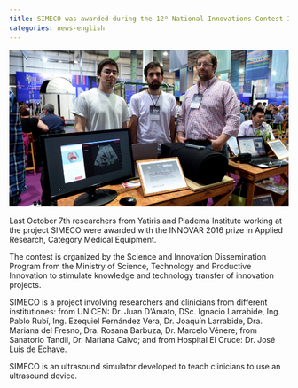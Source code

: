 ```yaml
---
title: SIMECO was awarded during the 12º National Innovations Contest INNOVAR 2016
categories: news-english
---
```


<div class="image-post-container">
    <img src="/images/news/innovar7.jpg" title="Pablo Rubí, Ezequiel Fernández Vera and Juan D'Amato during the presentation of SIMECO at INNOVAR 2016" />
</div>

Last October 7th researchers from Yatiris and Pladema Institute working at the project SIMECO were awarded with the INNOVAR 2016 prize in Applied Research, Category Medical Equipment. 

The contest is organized by the Science and Innovation Dissemination Program from the Ministry of Science, Technology and Productive Innovation to stimulate knowledge and technology transfer of innovation projects. 

SIMECO is a project involving researchers and clinicians from different institutiones: from UNICEN: Dr. Juan D’Amato, DSc. Ignacio Larrabide, Ing. Pablo Rubí, Ing. Ezequiel Fernández Vera, Dr. Joaquín Larrabide, Dra. Mariana del Fresno, Dra. Rosana Barbuza, Dr. Marcelo Vénere; from Sanatorio Tandil, Dr. Mariana Calvo; and from Hospital El Cruce: Dr. José Luis de Echave.

SIMECO is an ultrasound simulator developed to teach clinicians to use an ultrasound device.